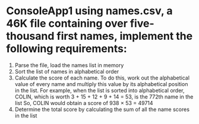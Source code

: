 # ConsoleApp1 using names.csv, a 46K file containing over five-thousand first names, implement the following requirements:
 
1. Parse the file, load the names list in memory
2. Sort the list of names in alphabetical order
3. Calculate the score of each name.
   To do this, work out the alphabetical value of every name and multiply this value by its alphabetical position in the list.
   For example, when the list is sorted into alphabetical order, COLIN, which is worth 3 + 15 + 12 + 9 + 14 = 53, is the 772th name in the list
   So, COLIN would obtain a score of 938 × 53 = 49714
4. Determine the total score by calculating the sum of all the name scores in the list
